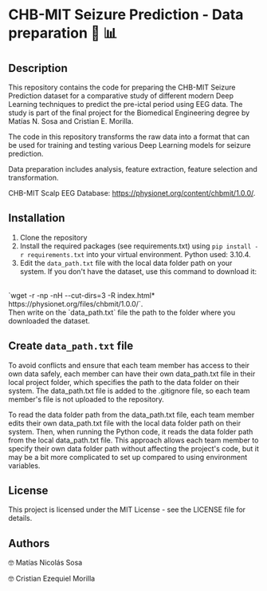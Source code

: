 # CHB-MIT Seizure Prediction - Data preparation 🧠 📊

## Description

This repository contains the code for preparing the CHB-MIT Seizure Prediction dataset for a comparative study of different modern Deep Learning techniques to predict the pre-ictal period using EEG data. The study is part of the final project for the Biomedical Engineering degree by Matías N. Sosa and Cristian E. Morilla.

The code in this repository transforms the raw data into a format that can be used for training and testing various Deep Learning models for seizure prediction.

Data preparation includes analysis, feature extraction, feature selection and transformation.

CHB-MIT Scalp EEG Database: <https://physionet.org/content/chbmit/1.0.0/>.

## Installation

1. Clone the repository
2. Install the required packages (see requirements.txt) using `pip install -r requirements.txt` into your virtual environment. Python used: 3.10.4.
3. Edit the `data_path.txt` file with the local data folder path on your system. If you don't have the dataset, use this command to download it: 
<br>
`wget -r -np -nH --cut-dirs=3 -R index.html* https://physionet.org/files/chbmit/1.0.0/`. <br> Then write on the `data_path.txt` file the path to the folder where you downloaded the dataset.


## Create `data_path.txt` file

To avoid conflicts and ensure that each team member has access to their own data safely, each member can have their own data_path.txt file in their local project folder, which specifies the path to the data folder on their system. The data_path.txt file is added to the .gitignore file, so each team member's file is not uploaded to the repository.

To read the data folder path from the data_path.txt file, each team member edits their own data_path.txt file with the local data folder path on their system. Then, when running the Python code, it reads the data folder path from the local data_path.txt file. This approach allows each team member to specify their own data folder path without affecting the project's code, but it may be a bit more complicated to set up compared to using environment variables.

## License

This project is licensed under the MIT License - see the LICENSE file for details.

## Authors

🤓 Matías Nicolás Sosa

🤓 Cristian Ezequiel Morilla
